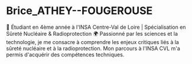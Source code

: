 # Brice_ATHEY--FOUGEROUSE
🔬 Étudiant en 4ème année à l'INSA Centre-Val de Loire | Spécialisation en Sûreté Nucléaire &amp; Radioprotection 🌍  Passionné par les sciences et la technologie, je me consacre à comprendre les enjeux critiques liés à la sûreté nucléaire et à la radioprotection. Mon parcours à l'INSA CVL m'a permis d'acquérir des compétences techniques.
